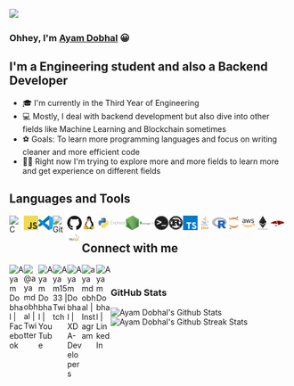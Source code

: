 ![](https://komarev.com/ghpvc/?username=AyamDobhal)

### Ohhey, I'm [Ayam Dobhal](https://ayamdobhal.github.io) 😀

## I'm a Engineering student and also a Backend Developer
- 🎓 I'm currently in the Third Year of Engineering
- 💻 Mostly, I deal with backend development but also dive into other fields like Machine Learning and Blockchain sometimes
- ⚽ Goals: To learn more programming languages and focus on writing cleaner and more efficient code
- 👨‍💻 Right now I'm trying to explore more and more fields to learn more and get experience on different fields

## Languages and Tools

<img align="left" alt="C" width="26px" src="https://img.icons8.com/color/48/000000/c-programming.png" />
<img align="left" alt="Javascript" width="26px" src="https://raw.githubusercontent.com/github/explore/80688e429a7d4ef2fca1e82350fe8e3517d3494d/topics/javascript/javascript.png">
<img align="left" alt="Visual Studio Code" width="26px" src="https://raw.githubusercontent.com/github/explore/80688e429a7d4ef2fca1e82350fe8e3517d3494d/topics/visual-studio-code/visual-studio-code.png" />
<img align="left" alt="Git" width="26px" src="https://img.icons8.com/color/48/000000/git.png" />
<img align="left" alt="GitHub" width="26px" src="https://raw.githubusercontent.com/github/explore/78df643247d429f6cc873026c0622819ad797942/topics/github/github.png" />
<img align="left" alt="Linux" width="26px" src="https://raw.githubusercontent.com/github/explore/80688e429a7d4ef2fca1e82350fe8e3517d3494d/topics/linux/linux.png">
<img align="left" alt="Python" width="26px" src="https://raw.githubusercontent.com/github/explore/80688e429a7d4ef2fca1e82350fe8e3517d3494d/topics/python/python.png">
<img align="left" alt="Express" width="26px" src="https://raw.githubusercontent.com/github/explore/80688e429a7d4ef2fca1e82350fe8e3517d3494d/topics/express/express.png">
<img align="left" alt="NodeJS" width="26px" src="https://raw.githubusercontent.com/github/explore/80688e429a7d4ef2fca1e82350fe8e3517d3494d/topics/nodejs/nodejs.png">
<img align="left" alt="MongoDB" width="26px" src="https://raw.githubusercontent.com/github/explore/80688e429a7d4ef2fca1e82350fe8e3517d3494d/topics/mongodb/mongodb.png">
<img align="left" alt="Terminal" width="26px" src="https://raw.githubusercontent.com/github/explore/d92924b1d925bb134e308bd29c9de6c302ed3beb/topics/terminal/terminal.png" />
<img align="left" alt="Rust" width="26px" src="https://raw.githubusercontent.com/github/explore/80688e429a7d4ef2fca1e82350fe8e3517d3494d/topics/rust/rust.png" />
<img align="left" alt="TypeScript" width="26px" src="https://raw.githubusercontent.com/github/explore/80688e429a7d4ef2fca1e82350fe8e3517d3494d/topics/typescript/typescript.png" />
<img align="left" alt="Java" width="26px" src="https://raw.githubusercontent.com/github/explore/5b3600551e122a3277c2c5368af2ad5725ffa9a1/topics/java/java.png" />
<img align="left" alt="R" width="26px" src="https://raw.githubusercontent.com/github/explore/80688e429a7d4ef2fca1e82350fe8e3517d3494d/topics/r/r.png" />
<img align="left" alt="JupyterNotebook" width="26px" src="https://raw.githubusercontent.com/github/explore/80688e429a7d4ef2fca1e82350fe8e3517d3494d/topics/jupyter-notebook/jupyter-notebook.png" />
<img align="left" alt="AWS" width="26px" src="https://raw.githubusercontent.com/github/explore/fbceb94436312b6dacde68d122a5b9c7d11f9524/topics/aws/aws.png" />
<img align="left" alt="Ethereum" width="26px" src="https://raw.githubusercontent.com/github/explore/80688e429a7d4ef2fca1e82350fe8e3517d3494d/topics/ethereum/ethereum.png" />
<img align="left" alt="Mongoose" width="26px" src="https://raw.githubusercontent.com/github/explore/80688e429a7d4ef2fca1e82350fe8e3517d3494d/topics/mongoose/mongoose.png" />
<img align="left" alt="MySQL" width="26px" src="https://raw.githubusercontent.com/github/explore/80688e429a7d4ef2fca1e82350fe8e3517d3494d/topics/mysql/mysql.png" />

<br />

## Connect with me

[<img align="left" alt="Ayam Dobhal | Facebook" width="26px" src="https://cdn2.iconfinder.com/data/icons/social-media-2285/512/1_Facebook_colored_svg_copy-512.png" />](https://facebook.com/AyamD1533)
[<img align="left" alt="@ayamdobhal | Twitter" width="26px" src="https://cdn2.iconfinder.com/data/icons/social-media-2285/512/1_Twitter3_colored_svg-512.png" />](https://twitter.com/ayamdobhal)
[<img align="left" alt="Ayam Dobhal | YouTube" width="26px" src="https://cdn2.iconfinder.com/data/icons/social-icons-33/128/Youtube-512.png" />](https://www.youtube.com/channel/UCYmLj9J8ZdfpK3hTgsD1u3A)
[<img align="left" alt="Ayam1533 | Twitch" width="26px" src="https://cdn4.iconfinder.com/data/icons/logos-and-brands/512/343_Twitch_logo-512.png" />](https://twitch.tv/ayam1533")
[<img align="left" alt="Ayam Dobhal | XDA-Developers" width="26px" src="https://icons.veryicon.com/png/o/object/material_design_icons/xda-7.png" />](https://forum.xda-developers.com/m/ayamdobhal.8250851)
[<img align="left" alt="ayamdobhal | Instagram" width="26px" src="https://cdn2.iconfinder.com/data/icons/social-media-applications/64/social_media_applications_3-instagram-512.png" />](https://instagram.com/ayamdobhal)
[<img align="left" alt="Ayam Dobhal | LinkedIn" width="26px" src="https://cdn1.iconfinder.com/data/icons/logotypes/32/square-linkedin-512.png" />](https://www.linkedin.com/in/ayam-dobhal-845aa0189/)

<br />

### GitHub Stats

<img alt="Ayam Dobhal's Github Stats" src="https://github-readme-stats.vercel.app/api?username=AyamDobhal&show_icons=true&include_all_commits=true&count_private=true&theme=dark" />
<br />
<img alt="Ayam Dobhal's Github Streak Stats" src="http://github-readme-streak-stats.herokuapp.com/?user=AyamDobhal&theme=dark" />
